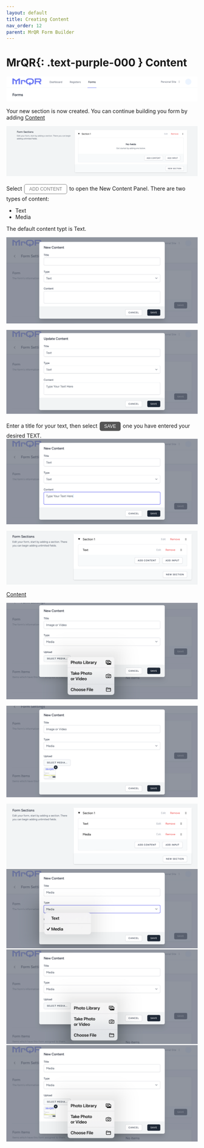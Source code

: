 ```yaml
---
layout: default
title: Creating Content
nav_order: 12
parent: MrQR Form Builder
---
```

<html>
<head>
<style>
.button {
  padding: 5px 12px;
  text-align: center;
  text-decoration: none;
  display: inline-block;
  font-size: 12px;
  margin: 4px 2px;
  cursor: pointer; }
.button1 {background-color: #555555;} /* Black */
.button2 {background-color: white;}
.button1 {color: white;}
.button2 {color: grey;}
.button1 {border: none;}
.button2 {border: 1px solid grey}
.button1 {border-radius: 5px;}
.button2 {border-radius: 5px;}
</style>
</head>
</html>

# **MrQR**{: .text-purple-000 } Content
![MrQR Form Builder](/assets/images/Forms/MrQR_Forms_Header.png "Header")

Your new section is now created. You can continue building you form by adding
[Content](https://docs.mrqr.me/FormBuilder/Content) 

![MrQR Form Builder](/assets/images/Forms/MrQR_Form_New_Section_Created.png "Created")

Select <button class="button button2">ADD CONTENT</button> to open the New Content Panel.
There are two types of content:

* Text
* Media

The default content typt is Text.

![Content](/assets/images/Forms/MrQR_Forms_Content_New.png "New")

![Content](/assets/images/Forms/MrQR_Forms_Content_Type_Text.png "Type - Text")

Enter a title for your text, then select <button class="button button1">SAVE</button> one you have entered your desired TEXT.
![Content](/assets/images/Forms/MrQR_Forms_Content_Input_Text.png "Text")

![Content](/assets/images/Forms/MrQR_Forms_Content_Text_Added.png "Text Added")



[Content](https://docs.mrqr.me/FormBuilder/Content) 



![Content](/assets/images/Forms/MrQR_Form_Content_Media_Select.png "Select")

![Content](/assets/images/Forms/MrQR_Form_Content_Media.png "Media")



![Content](/assets/images/Forms/MrQR_Forms_Content_Text_Media.png "Text & Media")
![Content](/assets/images/Forms/MrQR_Forms_Content_Type_Media.png "Type - Media")
![Content](/assets/images/Forms/MrQR_Forms_Content_Select_Media.png "Select Media")
![Content](/assets/images/Forms/MrQR_Forms_Content_Additional_Media.png "Additional Media")








